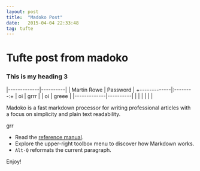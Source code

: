 ```yaml
---
layout: post
title:  "Madoko Post"
date:   2015-04-04 22:33:48
tag: tufte
---
```



# Tufte post from madoko 

### This is my heading 3

|-------------|----------|
| Martin Rowe | Password |
+-------------|:--------:+
| oi          | grrr     |
| oi          | greee    |
|-------------|----------|
|             |          |
|             |          |

Madoko is a fast markdown processor for writing professional articles
with a focus on simplicity and plain text readability.

grr

* Read the [reference manual].
* Explore the upper-right toolbox menu to discover how Markdown works. 
* `Alt-Q` reformats the current paragraph.



Enjoy!

[reference manual]: http://research.microsoft.com/en-us/um/people/daan/madoko/doc/reference.html  "Madoko refrence manual"
